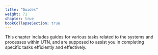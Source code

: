 ```yaml
---
title: "Guides"
weight: 71
chapter: true
bookCollapseSection: true
---
```


This chapter includes guides for various tasks related to the systems and processes within UTN, and are supposed to assist you in completing specific tasks efficiently and effectively.
